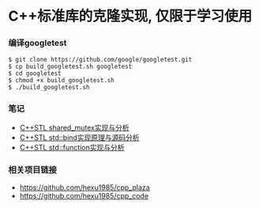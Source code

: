 # C++标准库的克隆实现, 仅限于学习使用

### 编译googletest
```
$ git clone https://github.com/google/googletest.git
$ cp build_googletest.sh googletest
$ cd googletest
$ chmod +x build_googletest.sh
$ ./build_googletest.sh
```

### 笔记
- [C++STL shared_mutex实现与分析](concurrency/shared_mutex/blog)
- [C++STL std::bind实现原理与源码分析](functional/bind/blog)
- [C++STL std::function实现与分析](functional/function/blog)

### 相关项目链接

- <https://github.com/hexu1985/cpp_plaza>
- <https://github.com/hexu1985/cpp_code>
